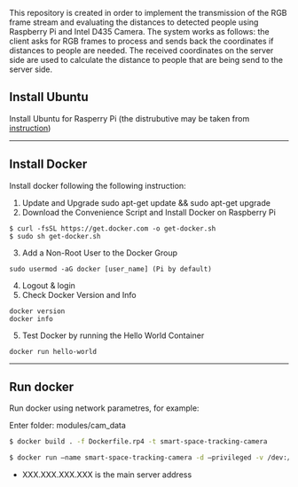 This repository is created in order to implement the transmission of the RGB frame stream and evaluating the distances to detected people using Raspberry Pi and Intel D435 Camera. The system works as follows: the client asks for RGB frames to process and sends back the coordinates if distances to people are needed. The received coordinates on the server side are used to calculate the distance to people that are being send to the server side.

## Install Ubuntu
Install Ubuntu for Rasperry Pi (the distrubutive may be taken from [instruction](https://ubuntu.com/download/raspberry-pi))


----

## Install Docker
Install docker following the following instruction:
1. Update and Upgrade 
sudo apt-get update && sudo apt-get upgrade
2. Download the Convenience Script and Install Docker on Raspberry Pi
```
$ curl -fsSL https://get.docker.com -o get-docker.sh
$ sudo sh get-docker.sh
```
3. Add a Non-Root User to the Docker Group
```
sudo usermod -aG docker [user_name] (Pi by default)
```
4. Logout & login
5. Check Docker Version and Info
```
docker version
docker info
```
5. Test Docker by running the Hello World Container
```
docker run hello-world
```
----

## Run docker 
Run docker using network parametres, for example:

Enter folder: modules/cam_data
```bash
$ docker build . -f Dockerfile.rp4 -t smart-space-tracking-camera
```
```bash
$ docker run —name smart-space-tracking-camera -d —privileged -v /dev:/dev -e SMART_SPACE_TRACKING_REDIS_PORT_6379_TCP_ADDR="XXX.XXX.XXX.XXX" smart-space-tracking-camera
```
- XXX.XXX.XXX.XXX is the main server address

